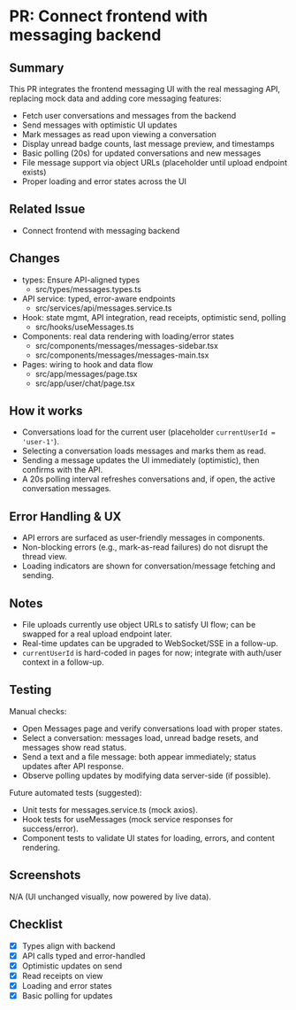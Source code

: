 # PR: Connect frontend with messaging backend

## Summary
This PR integrates the frontend messaging UI with the real messaging API, replacing mock data and adding core messaging features:
- Fetch user conversations and messages from the backend
- Send messages with optimistic UI updates
- Mark messages as read upon viewing a conversation
- Display unread badge counts, last message preview, and timestamps
- Basic polling (20s) for updated conversations and new messages
- File message support via object URLs (placeholder until upload endpoint exists)
- Proper loading and error states across the UI

## Related Issue
- Connect frontend with messaging backend

## Changes
- types: Ensure API-aligned types
  - src/types/messages.types.ts
- API service: typed, error-aware endpoints
  - src/services/api/messages.service.ts
- Hook: state mgmt, API integration, read receipts, optimistic send, polling
  - src/hooks/useMessages.ts
- Components: real data rendering with loading/error states
  - src/components/messages/messages-sidebar.tsx
  - src/components/messages/messages-main.tsx
- Pages: wiring to hook and data flow
  - src/app/messages/page.tsx
  - src/app/user/chat/page.tsx

## How it works
- Conversations load for the current user (placeholder `currentUserId = 'user-1'`).
- Selecting a conversation loads messages and marks them as read.
- Sending a message updates the UI immediately (optimistic), then confirms with the API.
- A 20s polling interval refreshes conversations and, if open, the active conversation messages.

## Error Handling & UX
- API errors are surfaced as user-friendly messages in components.
- Non-blocking errors (e.g., mark-as-read failures) do not disrupt the thread view.
- Loading indicators are shown for conversation/message fetching and sending.

## Notes
- File uploads currently use object URLs to satisfy UI flow; can be swapped for a real upload endpoint later.
- Real-time updates can be upgraded to WebSocket/SSE in a follow-up.
- `currentUserId` is hard-coded in pages for now; integrate with auth/user context in a follow-up.

## Testing
Manual checks:
- Open Messages page and verify conversations load with proper states.
- Select a conversation: messages load, unread badge resets, and messages show read status.
- Send a text and a file message: both appear immediately; status updates after API response.
- Observe polling updates by modifying data server-side (if possible).

Future automated tests (suggested):
- Unit tests for messages.service.ts (mock axios).
- Hook tests for useMessages (mock service responses for success/error).
- Component tests to validate UI states for loading, errors, and content rendering.

## Screenshots
N/A (UI unchanged visually, now powered by live data).

## Checklist
- [x] Types align with backend
- [x] API calls typed and error-handled
- [x] Optimistic updates on send
- [x] Read receipts on view
- [x] Loading and error states
- [x] Basic polling for updates

